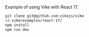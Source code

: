 Example of using Vike with React 17.

```bash
git clone git@github.com:vikejs/vike
cd vike/examples/react-17/
npm install
npm run dev
```
